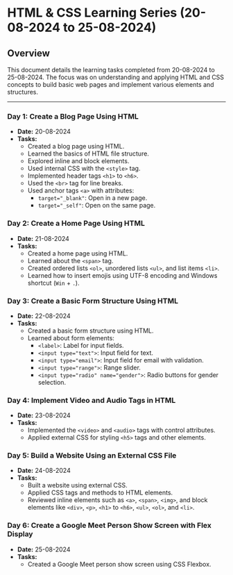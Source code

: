 # HTML & CSS Learning Series (20-08-2024 to 25-08-2024)

## Overview
This document details the learning tasks completed from 20-08-2024 to 25-08-2024. The focus was on understanding and applying HTML and CSS concepts to build basic web pages and implement various elements and structures.

---

### Day 1: Create a Blog Page Using HTML
- **Date:** 20-08-2024
- **Tasks:**
  - Created a blog page using HTML.
  - Learned the basics of HTML file structure.
  - Explored inline and block elements.
  - Used internal CSS with the `<style>` tag.
  - Implemented header tags `<h1>` to `<h6>`.
  - Used the `<br>` tag for line breaks.
  - Used anchor tags `<a>` with attributes:
    - `target="_blank"`: Open in a new page.
    - `target="_self"`: Open on the same page.

### Day 2: Create a Home Page Using HTML
- **Date:** 21-08-2024
- **Tasks:**
  - Created a home page using HTML.
  - Learned about the `<span>` tag.
  - Created ordered lists `<ol>`, unordered lists `<ul>`, and list items `<li>`.
  - Learned how to insert emojis using UTF-8 encoding and Windows shortcut (`Win` + `.`).

### Day 3: Create a Basic Form Structure Using HTML
- **Date:** 22-08-2024
- **Tasks:**
  - Created a basic form structure using HTML.
  - Learned about form elements:
    - `<label>`: Label for input fields.
    - `<input type="text">`: Input field for text.
    - `<input type="email">`: Input field for email with validation.
    - `<input type="range">`: Range slider.
    - `<input type="radio" name="gender">`: Radio buttons for gender selection.

### Day 4: Implement Video and Audio Tags in HTML
- **Date:** 23-08-2024
- **Tasks:**
  - Implemented the `<video>` and `<audio>` tags with control attributes.
  - Applied external CSS for styling `<h5>` tags and other elements.

### Day 5: Build a Website Using an External CSS File
- **Date:** 24-08-2024
- **Tasks:**
  - Built a website using external CSS.
  - Applied CSS tags and methods to HTML elements.
  - Reviewed inline elements such as `<a>`, `<span>`, `<img>`, and block elements like `<div>`, `<p>`, `<h1>` to `<h6>`, `<ul>`, `<ol>`, and `<li>`.

### Day 6: Create a Google Meet Person Show Screen with Flex Display
- **Date:** 25-08-2024
- **Tasks:**
  - Created a Google Meet person show screen using CSS Flexbox.